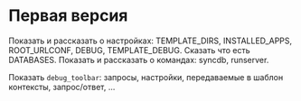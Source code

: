 # Первая версия #

Показать и рассказать о настройках: TEMPLATE_DIRS, INSTALLED_APPS, ROOT_URLCONF, DEBUG, TEMPLATE_DEBUG.
Сказать что есть DATABASES.
Показать и рассказать о командах: syncdb, runserver.

Показать `debug_toolbar`: запросы, настройки, передаваемые в шаблон контексты, запрос/ответ, ...

